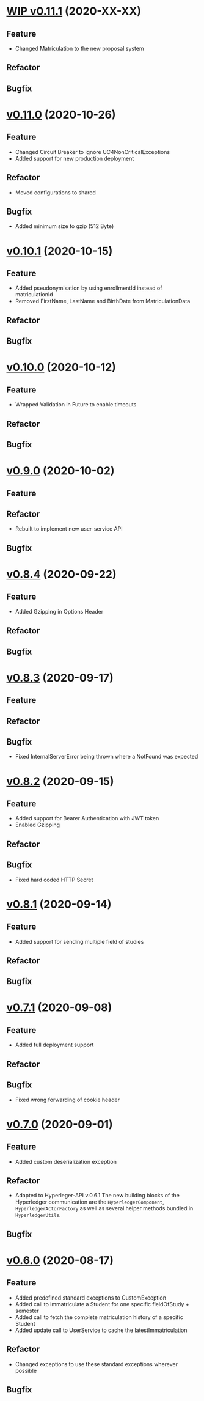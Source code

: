 # [WIP v0.11.1](https://github.com/upb-uc4/University-Credits-4.0/compare/matriculation-v0.11.0...matriculation-v0.11.1) (2020-XX-XX)
## Feature
 - Changed Matriculation to the new proposal system
## Refactor
## Bugfix

# [v0.11.0](https://github.com/upb-uc4/University-Credits-4.0/compare/matriculation-v0.10.1...matriculation-v0.11.0) (2020-10-26)
## Feature
 - Changed Circuit Breaker to ignore UC4NonCriticalExceptions
 - Added support for new production deployment
## Refactor
 - Moved configurations to shared
## Bugfix
 - Added minimum size to gzip (512 Byte)

# [v0.10.1](https://github.com/upb-uc4/University-Credits-4.0/compare/matriculation-v0.10.0...matriculation-v0.10.1) (2020-10-15)
## Feature
 - Added pseudonymisation by using enrollmentId instead of matriculationId
 - Removed FirstName, LastName and BirthDate from MatriculationData
## Refactor
## Bugfix

# [v0.10.0](https://github.com/upb-uc4/University-Credits-4.0/compare/matriculation-v0.9.0...matriculation-v0.10.0) (2020-10-12)
## Feature
 - Wrapped Validation in Future to enable timeouts
## Refactor
## Bugfix

# [v0.9.0](https://github.com/upb-uc4/University-Credits-4.0/compare/matriculation-v0.8.4...matriculation-v0.9.0) (2020-10-02)
## Feature
## Refactor
 - Rebuilt to implement new user-service API
## Bugfix

# [v0.8.4](https://github.com/upb-uc4/University-Credits-4.0/compare/matriculation-v0.8.3...matriculation-v0.8.4) (2020-09-22)
## Feature
 - Added Gzipping in Options Header
## Refactor
## Bugfix

# [v0.8.3](https://github.com/upb-uc4/University-Credits-4.0/compare/matriculation-v0.8.2...matriculation-v0.8.3) (2020-09-17)
## Feature
## Refactor
## Bugfix
 - Fixed InternalServerError being thrown where a NotFound was expected

# [v0.8.2](https://github.com/upb-uc4/University-Credits-4.0/compare/matriculation-v0.8.1...matriculation-v0.8.2) (2020-09-15)
## Feature
 - Added support for Bearer Authentication with JWT token
 - Enabled Gzipping
## Refactor
## Bugfix
 - Fixed hard coded HTTP Secret

# [v0.8.1](https://github.com/upb-uc4/University-Credits-4.0/compare/matriculation-v0.7.1...matriculation-v0.8.1) (2020-09-14)
## Feature
 - Added support for sending multiple field of studies
## Refactor
## Bugfix

# [v0.7.1](https://github.com/upb-uc4/University-Credits-4.0/compare/matriculation-v0.7.0...matriculation-v0.7.1) (2020-09-08)
## Feature
 - Added full deployment support
## Refactor
## Bugfix
 - Fixed wrong forwarding of cookie header

# [v0.7.0](https://github.com/upb-uc4/University-Credits-4.0/compare/matriculation-v0.6.0...matriculation-v0.7.0) (2020-09-01)
## Feature
 - Added custom deserialization exception
## Refactor
 - Adapted to Hyperleger-API v.0.6.1 The new building blocks of the Hyperledger communication are the `HyperledgerComponent`, `HyperledgerActorFactory` as well as several helper methods bundled in `HyperledgerUtils`.
## Bugfix


# [v0.6.0](https://github.com/upb-uc4/University-Credits-4.0/compare/v0.5.0...matriculation-v0.6.0) (2020-08-17)
## Feature
 - Added predefined standard exceptions to CustomException
 - Added call to immatriculate a Student for one specific fieldOfStudy + semester
 - Added call to fetch the complete matriculation history of a specific Student
 - Added update call to UserService to cache the latestImmatriculation
## Refactor
 - Changed exceptions to use these standard exceptions wherever possible
## Bugfix
